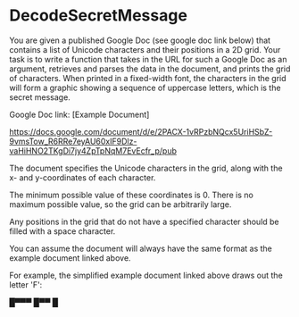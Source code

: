 ﻿# DecodeSecretMessage

You are given a published Google Doc (see google doc link below) that contains a list of Unicode characters and their positions in a 2D grid. Your task is to write a function that takes in the URL for such a Google Doc as an argument, retrieves and parses the data in the document, and prints the grid of characters. When printed in a fixed-width font, the characters in the grid will form a graphic showing a sequence of uppercase letters, which is the secret message.

Google Doc link: [Example Document]

https://docs.google.com/document/d/e/2PACX-1vRPzbNQcx5UriHSbZ-9vmsTow_R6RRe7eyAU60xIF9Dlz-vaHiHNO2TKgDi7jy4ZpTpNqM7EvEcfr_p/pub

The document specifies the Unicode characters in the grid, along with the x- and y-coordinates of each character.

The minimum possible value of these coordinates is 0. There is no maximum possible value, so the grid can be arbitrarily large.

Any positions in the grid that do not have a specified character should be filled with a space character.

You can assume the document will always have the same format as the example document linked above.

For example, the simplified example document linked above draws out the letter 'F':

█▀▀▀
█▀▀ 
█   